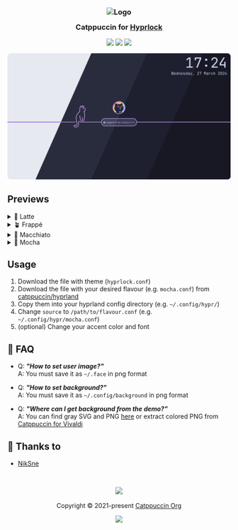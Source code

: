 <h3 align="center">
	<img src="https://raw.githubusercontent.com/catppuccin/catppuccin/main/assets/logos/exports/1544x1544_circle.png" width="100" alt="Logo"/><br/>
	<img src="https://raw.githubusercontent.com/catppuccin/catppuccin/main/assets/misc/transparent.png" height="30" width="0px"/>
	Catppuccin for <a href="https://github.com/hyprwm/hyprlock">Hyprlock</a>
	<img src="https://raw.githubusercontent.com/catppuccin/catppuccin/main/assets/misc/transparent.png" height="30" width="0px"/>
</h3>

<p align="center">
	<a href="https://github.com/catppuccin/hyprlock/stargazers"><img src="https://img.shields.io/github/stars/catppuccin/hyprlock?colorA=363a4f&colorB=b7bdf8&style=for-the-badge"></a>
	<a href="https://github.com/catppuccin/hyprlock/issues"><img src="https://img.shields.io/github/issues/catppuccin/hyprlock?colorA=363a4f&colorB=f5a97f&style=for-the-badge"></a>
	<a href="https://github.com/catppuccin/hyprlock/contributors"><img src="https://img.shields.io/github/contributors/catppuccin/hyprlock?colorA=363a4f&colorB=a6da95&style=for-the-badge"></a>
</p>

<p align="center">
	<img src="assets/preview.webp"/>
</p>

## Previews

<details>
  <summary>🌻 Latte</summary>
  <img src="assets/latte.webp"/>
</details>
<details>
  <summary>🪴 Frappé</summary>
  <img src="assets/frappe.webp"/>
</details>
<details>
  <summary>🌺 Macchiato</summary>
  <img src="assets/macchiato.webp"/>
</details>
<details>
  <summary>🌿 Mocha</summary>
  <img src="assets/mocha.webp"/>
</details>

## Usage

1. Download the file with theme (`hyprlock.conf`)
2. Download the file with your desired flavour (e.g. `mocha.conf`) from [catppuccin/hyprland](https://github.com/catppuccin/hyprland)
3. Copy them into your hyprland config directory (e.g. `~/.config/hypr/`)
4. Change `source` to `/path/to/flavour.conf` (e.g. `~/.config/hypr/mocha.conf`)
5. (optional) Change your accent color and font

## 🙋 FAQ

-	Q: **_"How to set user image?"_**\
	A: You must save it as `~/.face` in png format

-	Q: **_"How to set background?"_**\
	A: You must save it as `~/.config/background` in png format

- Q: **_"Where can I get background from the demo?"_**\
  A: You can find gray SVG and PNG [here](https://github.com/catppuccin/catppuccin/tree/main/assets/footers) or extract colored PNG from [Catppuccin for Vivaldi](https://github.com/catppuccin/vivaldi)

## 💝 Thanks to

- [NikSne](https://github.com/NikSneMC)

&nbsp;

<p align="center">
	<img src="https://raw.githubusercontent.com/catppuccin/catppuccin/main/assets/footers/gray0_ctp_on_line.svg?sanitize=true" />
</p>

<p align="center">
	Copyright &copy; 2021-present <a href="https://github.com/catppuccin" target="_blank">Catppuccin Org</a>
</p>

<p align="center">
	<a href="https://github.com/catppuccin/catppuccin/blob/main/LICENSE"><img src="https://img.shields.io/static/v1.svg?style=for-the-badge&label=License&message=MIT&logoColor=d9e0ee&colorA=363a4f&colorB=b7bdf8"/></a>
</p>
